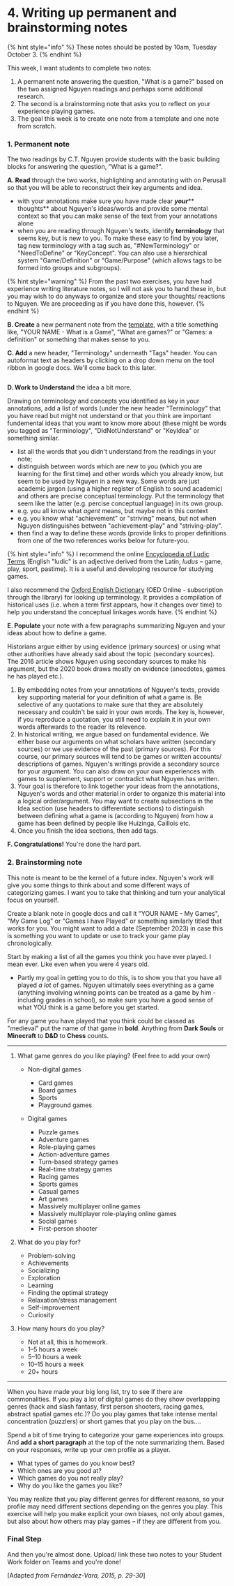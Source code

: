 # 4. Writing up permanent and brainstorming notes

{% hint style="info" %}
These notes should be posted by 10am, Tuesday October 3.&#x20;
{% endhint %}

This week, I want students to complete two notes:&#x20;

1. A permanent note answering the question, "What is a game?" based on the two assigned Nguyen readings and perhaps some additional research.
2. The second is a brainstorming note that asks you to reflect on your experience playing games.&#x20;
3. The goal this week is to create one note from a template and one note from scratch.&#x20;

### 1. Permanent note

The two readings by C.T. Nguyen provide students with the basic building blocks for answering the question, "What is a game?".&#x20;

**A. Read** through the two works, highlighting and annotating with on Perusall so that you will be able to reconstruct their key arguments and idea.

* with your annotations make sure you have made clear _**your**_** thoughts** about Nguyen's ideas/words and provide some mental context so that you can make sense of the text from your annotations alone
* when you are reading through Nguyen's texts, identify **terminology** that seems key, but is new to you. To make these easy to find by you later, tag new terminology with a tag such as, "#NewTerminology" or "NeedToDefine" or "KeyConcept". You can also use a hierarchical system "Game/Definition" or "Game/Purpose" (which allows tags to be formed into groups and subgroups).&#x20;

{% hint style="warning" %}
From the past two exercises, you have had experience writing literature notes, so I will not ask you to hand these in, but you may wish to do anyways to organize and store your thoughts/ reactions to Nguyen. We are proceeding as if you have done this, however.&#x20;
{% endhint %}

**B. Create** a new permanent note from the [template](https://docs.google.com/document/d/173ChNMOCsM93-rLwuE4mda4fAdfW9854cgV2xS8igDM/edit?usp=sharing), with a title something like, "YOUR NAME - What is a Game", "What are games?" or "Games: a definition" or something that makes sense to you.

**C. Add** a new header, "Terminology" underneath "Tags" header. You can autoformat text as headers by clicking on a drop down menu on the tool ribbon in google docs. We'll come back to this later.&#x20;

<figure><img src="../../../.gitbook/assets/Screenshot 2023-08-15 at 4.43.58 PM.png" alt=""><figcaption></figcaption></figure>

**D. Work to Understand** the idea a bit more.&#x20;

Drawing on terminology and concepts you identified as key in your annotations, add a list of words (under the new header "Terminology" that you have read but might not understand or that you think are important fundemental ideas that you want to know more about (these might be words you tagged as "Terminology", "DidNotUnderstand" or "KeyIdea" or something similar.&#x20;

* list all the words that you didn't understand from the readings in your note;&#x20;
* distinguish between words which are new to you (which you are learning for the first time) and other words which you already know, but seem to be used by Nguyen in a new way. Some words are just academic jargon (using a higher register of English to sound academic) and others are precise conceptual terminology. Put the terminology that seem like the latter (e.g. percise conceptual language) in its own group.
* e.g. you all know what _agent_ means, but maybe not in this context
* e.g. you know what "achievement" or "striving" means, but not when Nguyen distinguishes between "achievement-play" and "striving-play".&#x20;
* then find a way to define these words (provide links to proper definitions from one of the two references works below for future-you.

{% hint style="info" %}
I recommend the online [Encyclopedia of Ludic Terms](https://eolt.org/) (English "ludic" is an adjective derived from the Latin, _ludus –_ game, play, sport, pastime). It is a useful and developing resource for studying games.

I also recommend the [Oxford English Dictionary](https://ocul-crl.primo.exlibrisgroup.com/permalink/01OCUL\_CRL/hgdufh/alma991022606770905153) (OED Online - subscription through the library) for looking up terminology. It provides a compilation of historical uses (i.e. when a term first appears, how it changes over time) to help you understand the conceptual linkages words have.
{% endhint %}

**E. Populate** your note with a few paragraphs summarizing Nguyen and your ideas about how to define a game.&#x20;

Historians argue either by using evidence (primary sources) or using what other authorities have already said about the topic (secondary sources). The 2016 article shows Nguyen using secondary sources to make his argument, but the 2020 book draws mostly on evidence (anecdotes, games he has played etc.).

1. By embedding notes from your annotations of Nguyen's texts, provide key supporting material for your definition of what a game is. Be selective of any quotations to make sure that they are absolutely necessary and couldn't be said in your own words. The key is, however, if you reproduce a quotation, you still need to explain it in your own words afterwards to the reader its relevence.&#x20;
2. In historical writing, we argue based on fundamental evidence. We either base our arguments on what scholars have written (secondary sources) or we use evidence of the past (primary sources). For this course, our primary sources will tend to be games or written accounts/ descriptions of games. Nguyen's writings provide a secondary source for your argument. You can also draw on your own experiences with games to supplement, support or contradict what Nguyen has written.&#x20;
3. Your goal is therefore to link together your ideas from the annotations, Nguyen's words and other material in order to organize this material into a logical order/argument. You may want to create subsections in the Idea section (use headers to differentiate sections) to distinguish between defining what a game is (according to Nguyen) from how a game has been defined by people like Huizinga, Caillois etc.&#x20;
4. Once you finish the idea sections, then add tags.

**F. Congratulations!** You're done the hard part.&#x20;

### 2. Brainstorming note

This note is meant to be the kernel of a future index. Nguyen's work will give you some things to think about and some different ways of categorizing games. I want you to take that thinking and turn your analytical focus on yourself.&#x20;

Create a blank note in google docs and call it "YOUR NAME - My Games", "My Game Log" or "Games I have Played" or something similarly titled that works for you. You might want to add a date (September 2023) in case this is something you want to update or use to track your game play chronologically.&#x20;

Start by making a list of all the games you think you have ever played. I mean ever. Like even when you were 4 years old.&#x20;

* Partly my goal in getting you to do this, is to show you that you have all played _a lot_ of games. Nguyen ultimately sees everything as a game (anything involving winning points can be treated as a game by him - including grades in school), so make sure you have a good sense of what YOU think is a game before you get started.&#x20;

For any game you have played that you think could be classed as "medieval" put the name of that game in **bold**. Anything from **Dark Souls** or **Minecraft** to **D\&D** to **Chess** counts.&#x20;

***

1. What game genres do you like playing? (Feel free to add your own)
   *   Non-digital games

       * Card games
       * Board games
       * Sports
       * Playground games


   *   Digital games

       * Puzzle games
       * Adventure games
       * Role-playing games
       * Action-adventure games
       * Turn-based strategy games
       * Real-time strategy games
       * Racing games
       * Sports games
       * Casual games
       * Art games
       * Massively multiplayer online games
       * Massively multiplayer role-playing online games
       * Social games
       * First-person shooter


2.  What do you play for?

    * Problem-solving
    * Achievements
    * Socializing
    * Exploration
    * Learning
    * Finding the optimal strategy
    * Relaxation/stress management
    * Self-improvement
    * Curiosity


3. How many hours do you play?
   * Not at all, this is homework.
   * 1–5 hours a week
   * 5–10 hours a week
   * 10–15 hours a week
   * 20+ hours

***

When you have made your big long list, try to see if there are commonalities. If you play a lot of digital games do they show overlapping genres (hack and slash fantasy, first person shooters, racing games, abstract spatial games etc.)? Do you play games that take intense mental concentration (puzzlers) or short games that you play on the bus....

Spend a bit of time trying to categorize your game experiences into groups. And **add a short paragraph** at the top of the note summarizing them. Based on your responses, write up your own profile as a player.

* What types of games do you know best?
* Which ones are you good at?
* Which games do you not really play?
* Why do you like the games you like?

You may realize that you play different genres for different reasons, so your profile may need different sections depending on the genres you play. This exercise will help you make explicit your own biases, not only about games, but also about how others may play games – if they are different from you.

### Final Step

And then you're almost done. Upload/ link these two notes to your Student Work folder on Teams and you're done!



\[Adapted _from Fernández-Vara, 2015, p. 29-30_]

